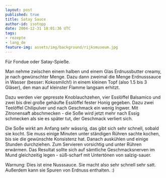 ```yaml
---
layout: post
published: true
title: Satay Sauce
author-id: isotopp
date: 2004-12-31 18:01:36 UTC
tags:
- rezepte
- lang_de
feature-img: assets/img/background/rijksmuseum.jpg
---
```


Für Fondue oder Satay-Spieße.

Man nehme zwischen einem halben und einem Glas Erdnussbutter creamy, je nach gewünschter Menge. 
Dazu dann zweimal die Menge Erdnusssauce in Wasser (besser: Kokosmilch!) in einem kleinen Topf (also 1.5 bis 3 Gläser), den man auf kleinster Flamme langsam erhitzt.

Dazu werden vier gepresste Knoblauchzehen, vier Esslöffel Balsamico und zwei bis drei große gehäufte Esslöffel fester Honig gegeben.
Dazu zwei Teelöffel Chilipulver und nach Geschmack ein wenig Ingwer.
Mit Zitronensaft abschmecken - die Soße wird jetzt mehr nach Essig schmecken als sie es später tut, der Geschmack verliert sich.

Die Soße wirkt am Anfang sehr wässrig, das gibt sich sehr schnell, sobald sie kocht.
Sie muss einige Minuten unter ständigen Rühren sachte kochen, bis sie die gewünschte Konsistenz hat.
Danach auskühlen und einige Stunden durchziehen.
Zum Servieren vorsichtig und unter Rühren erwärmen.
Das Resultat sollte sich auf sämtliche Geschmacksnerven im Mund gleichzeitig legen - süß-scharf mit Untertönen von salzig-sauer.

Warnung: Dies ist eine Nusssauce. Sie macht also sehr schnell sehr satt. Außerdem kann sie Spuren von Erdnuss enthalten. :)

